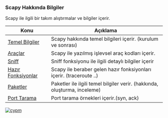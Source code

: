 ### Scapy Hakkında Bilgiler 

Scapy ile ilgili bir takım alıştırmalar ve bilgiler içerir.

Konu         | Açıklama
------------ | -------------
[Temel Bilgiler](https://github.com/besimaltnok/scapy-cheatsheet/tree/master/temelbilgiler) | Scapy hakkında temel bilgileri içerir. (kurulum ve sonrası)
[Araçlar](https://github.com/besimaltnok/scapy-cheatsheet/tree/master/araclar) | Scapy ile yazılmış işlevsel araç kodları içerir.
[Sniff](https://github.com/besimaltnok/scapy-cheatsheet/tree/master/sniff/) | Sniff fonksiyonu ile ilgili detaylı bilgiler içerir
[Hazır Fonksiyonlar](https://github.com/besimaltnok/scapy-cheatsheet/tree/master/hazir-fonksiyonlar/örnekler.md) | Scapy ile beraber gelen hazır fonksiyonları içerir. (traceroute ..)
[Paketler](https://github.com/besimaltnok/scapy-cheatsheet/blob/master/paketler/) | Paketler ile ilgili temel bilgiler verir. (hakkında, oluşturma, inceleme)
[Port Tarama](https://github.com/besimaltnok/scapy-cheatsheet/blob/master/port-tarama/tarama.md) | Port tarama örnekleri içerir.(syn, ack)

<a href="https://www.canyoupwn.me" rel="some text">![cypm](http://i63.tinypic.com/2exn1gj.png)</a>

